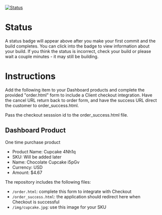 [![Status](https://img.shields.io/badge/status-BUILDING%20COMMIT:%2083347e80af548d65df69e8f2e5e5e0f75ec1e4d8-yellow.svg)](https://github.com/andremcb/bakery_scaffold_yYdzB8xbLgpz0upB/commit/83347e80af548d65df69e8f2e5e5e0f75ec1e4d8)




















# Status

A status badge will appear above after you make your first commit and the build completes. You can click into the badge to view information about your build. If you think the status is incorrect, check your build or please wait a couple minutes - it may still be building.

# Instructions

Add the following item to your Dashboard products and complete the provided "order.html" form to include a Client checkout integration. Have the cancel URL return back to order form, and have the success URL direct the customer to order_success.html.

Pass the checkout sesssion id to the order_success.html file.

## Dashboard Product
One time purchase product
* Product Name: Cupcake 4Nh1q
* SKU: Will be added later
* Name: Chocolate Cupcake i5pGv
* Currency: USD
* Amount: $4.67

The repository includes the following files:
* `/order.html`: complete this form to integrate with Checkout
* `/order_success.html`: the application should redirect here when Checkout is successful
* `/img/cupcake.jpg`: use this image for your SKU
